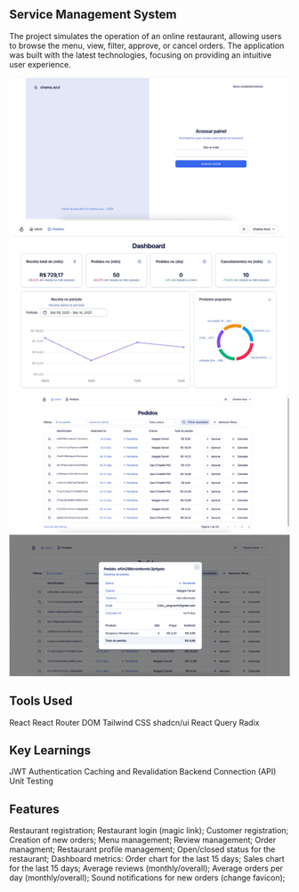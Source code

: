 ## Service Management System

The project simulates the operation of an online restaurant, allowing users to browse the menu, view, filter, approve, or cancel orders. The application was built with the latest technologies, focusing on providing an intuitive user experience.

![Texto alternativo](./src/assets/sign-in.jpg)
![Texto alternativo](./src/assets/Preview.jpg)
![Texto alternativo](./src/assets/pedidos.jpg)
![Texto alternativo](./src/assets/detalhes-do-pedido.jpg)


## Tools Used

React
React Router DOM
Tailwind CSS
shadcn/ui
React Query
Radix

## Key Learnings

JWT Authentication
Caching and Revalidation
Backend Connection (API)
Unit Testing

## Features

Restaurant registration;
Restaurant login (magic link);
Customer registration;
Creation of new orders;
Menu management;
Review management;
Order managment;
Restaurant profile management;
Open/closed status for the restaurant;
Dashboard metrics:
Order chart for the last 15 days;
Sales chart for the last 15 days;
Average reviews (monthly/overall);
Average orders per day (monthly/overall);
Sound notifications for new orders (change favicon);